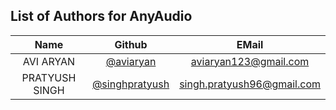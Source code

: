 ## List of Authors for AnyAudio

| Name | Github | EMail |
|:----:|:------:|:-----:|
| AVI ARYAN | [@aviaryan](https://github.com/aviaryan) | aviaryan123@gmail.com |
| PRATYUSH SINGH | [@singhpratyush](https://github.com/singhpratyush) | singh.pratyush96@gmail.com|
